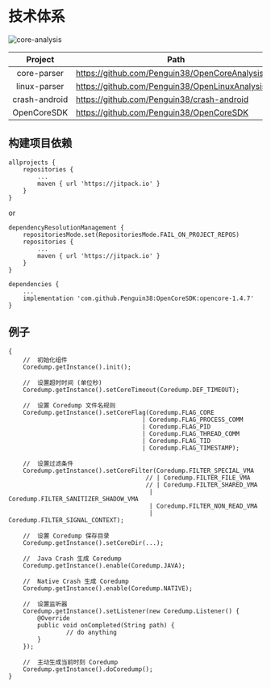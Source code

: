# 技术体系
![core-analysis](https://raw.githubusercontent.com/Penguin38/OpenCoreAnalysisKit/refs/heads/main/doc/OpenCoreAnalyzer.jpg)

| Project      | Path                                              |
|:------------:|---------------------------------------------------|
|core-parser   | https://github.com/Penguin38/OpenCoreAnalysisKit  |
|linux-parser  | https://github.com/Penguin38/OpenLinuxAnalysisKit |
|crash-android | https://github.com/Penguin38/crash-android        |
|OpenCoreSDK   | https://github.com/Penguin38/OpenCoreSDK          |

## 构建项目依赖
```
allprojects {
    repositories {
        ...
        maven { url 'https://jitpack.io' }
    }
}
```
or
```
dependencyResolutionManagement {
    repositoriesMode.set(RepositoriesMode.FAIL_ON_PROJECT_REPOS)
    repositories {
        ...
        maven { url 'https://jitpack.io' }
    }
}
```
```
dependencies {
    ...
    implementation 'com.github.Penguin38:OpenCoreSDK:opencore-1.4.7'
}
```
## 例子
```
{
    //  初始化组件
    Coredump.getInstance().init();

    //  设置超时时间 (单位秒)
    Coredump.getInstance().setCoreTimeout(Coredump.DEF_TIMEOUT);

    //  设置 Coredump 文件名规则
    Coredump.getInstance().setCoreFlag(Coredump.FLAG_CORE
                                     | Coredump.FLAG_PROCESS_COMM
                                     | Coredump.FLAG_PID
                                     | Coredump.FLAG_THREAD_COMM
                                     | Coredump.FLAG_TID
                                     | Coredump.FLAG_TIMESTAMP);
    
    //  设置过滤条件
    Coredump.getInstance().setCoreFilter(Coredump.FILTER_SPECIAL_VMA
                                      // | Coredump.FILTER_FILE_VMA
                                      // | Coredump.FILTER_SHARED_VMA
                                       | Coredump.FILTER_SANITIZER_SHADOW_VMA
                                       | Coredump.FILTER_NON_READ_VMA
                                       | Coredump.FILTER_SIGNAL_CONTEXT);

    //  设置 Coredump 保存目录
    Coredump.getInstance().setCoreDir(...);
   
    //  Java Crash 生成 Coredump
    Coredump.getInstance().enable(Coredump.JAVA);
    
    //  Native Crash 生成 Coredump
    Coredump.getInstance().enable(Coredump.NATIVE);
    
    //  设置监听器
    Coredump.getInstance().setListener(new Coredump.Listener() {
        @Override
        public void onCompleted(String path) {
                // do anything
        }
    });

    //  主动生成当前时刻 Coredump
    Coredump.getInstance().doCoredump();
}
```
